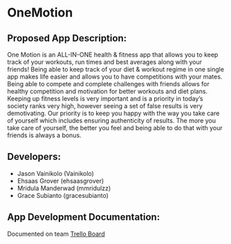 # OneMotion

## Proposed App Description:
One Motion is an ALL-IN-ONE health & fitness app that allows you to keep track of your workouts, run
times and best averages along with your friends! Being able to keep track of your diet & workout
regime in one single app makes life easier and allows you to have competitions with your mates.
Being able to compete and complete challenges with friends allows for healthy competition and
motivation for better workouts and diet plans. Keeping up fitness levels is very important and is a
priority in today’s society ranks very high, however seeing a set of false results is very demotivating.
Our priority is to keep you happy with the way you take care of yourself which includes ensuring
authenticity of results. The more you take care of yourself, the better you feel and being able to do
that with your friends is always a bonus.

## Developers:
- Jason Vainikolo (Vainikolo)
- Ehsaas Grover (ehsaasgrover)
- Mridula Manderwad (mmridulzz)
- Grace Subianto (gracesubianto)

## App Development Documentation:
Documented on team [Trello Board](https://trello.com/b/qtVn1tO8/2020s1e10onemotion)
